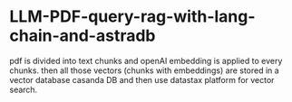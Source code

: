 # LLM-PDF-query-rag-with-lang-chain-and-astradb


pdf is divided into text chunks and openAI embedding is applied to every chunks. then all those vectors (chunks with embeddings) are stored in a vector database casanda DB and then use datastax  platform for vector search.
